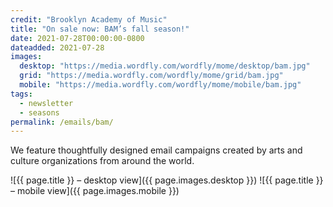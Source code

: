 ```yaml
---
credit: "Brooklyn Academy of Music"
title: "On sale now: BAM’s fall season!"
date: 2021-07-28T00:00:00-0800
dateadded: 2021-07-28
images:
  desktop: "https://media.wordfly.com/wordfly/mome/desktop/bam.jpg"
  grid: "https://media.wordfly.com/wordfly/mome/grid/bam.jpg"
  mobile: "https://media.wordfly.com/wordfly/mome/mobile/bam.jpg"
tags:
  - newsletter
  - seasons
permalink: /emails/bam/
---
```

We feature thoughtfully designed email campaigns created by arts and culture organizations from around the world.

![{{ page.title }} – desktop view]({{ page.images.desktop }})
![{{ page.title }} – mobile view]({{ page.images.mobile }})
